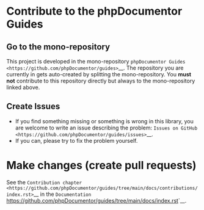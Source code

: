 # Contribute to the phpDocumentor Guides

## Go to the mono-repository

This project is developed in the mono-repository `phpDocumentor Guides <https://github.com/phpDocumentor/guides>`__.
The repository you are currently in gets auto-created by splitting the mono-repository. You **must not** contribute
to this repository directly but always to the mono-repository linked above.

## Create Issues

*   If you find something missing or something is wrong in this library, you are welcome to write an issue
    describing the problem: `Issues on GitHub <https://github.com/phpDocumentor/guides/issues>`__.
*   If you can, please try to fix the problem yourself.

# Make changes (create pull requests)

See the `Contribution chapter <https://github.com/phpDocumentor/guides/tree/main/docs/contributions/index.rst>`__ in the
`Documentation` <https://github.com/phpDocumentor/guides/tree/main/docs/index.rst>`__.
